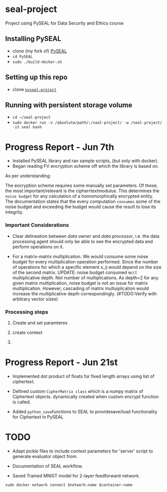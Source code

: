 # seal-project
Project using PySEAL for Data Security and Ethics course

## Installing PySEAL
* clone (my fork of) [PySEAL](https://github.com/adityachivu/PySEAL)
* `cd PySEAL`
* `sudo ./build-docker.sh`

## Setting up this repo
* clone [`pyseal-project`](https://github.com/adityachivu/pyseal-project)

## Running with persistent storage volume
* `cd ~/seal-project`
* `sudo docker run -v /absolute/path/:/seal-project/ -w /seal-project/ -it seal bash`

# Progress Report - Jun 7th

* Installed PySEAL library and ran sample scripts, (but only with docker).
* Began reading FV encryption scheme off which the library is based on.

As per understanding:

The encryption scheme requires some manually set parameters. Of these, the most important/relevant is the 
cipherrtextmodulus. This determines the `noise budget` for any calculation of a homomorphically encrypted entity.
The documentation states that the every computation `consumes` some of the noise budget and exceeding the budget would
cause the result to lose its integrity.

### Important Considerations
* Clear delineation between *data owner* and *data processor*, i.e. the data processing agent should only be able to
see the encrypted data and perform operations on it.

* For a matrix-matrix multiplication. We would consume some noise budget for every multiplication operation performed.
Since the number of operations for which a specific element x_ij would depend on the size of the second matrix. UPDATE:
noise budget consumed w.r.t multiplicative depth. Not number of multiplications. As depth=2 for any given
matrix multiplication, noise budget is not an issue for matrix multiplication. However, cascading of matrix multuiplication
would increase the multiplicative depth correspondingly. (#TODO:Verify with arbitrary vector sizes)


### Processing steps
1. Create and set paramteres

2. create context

3. 


# Progress Report - Jun 21st

* Implemented dot product of floats for fixed length arrays using list of ciphertext.

* Defined custom `CipherMatrix class` which is a numpy matrix of Ciphertext objects. dynamically created when custom
encrypt function is called.

* Added `python_save`functions to SEAL to providesave/load functionality for Ciphertext in PySEAL
# TODO

* Adapt pickle files to include context parameters for 'server' script to generate evaluator object from.

* Documentation of SEAL workflow.

* Saved Trained MNIST model for 2-layer feedforward network.


`sudo docker network connect $network-name $container-name`

